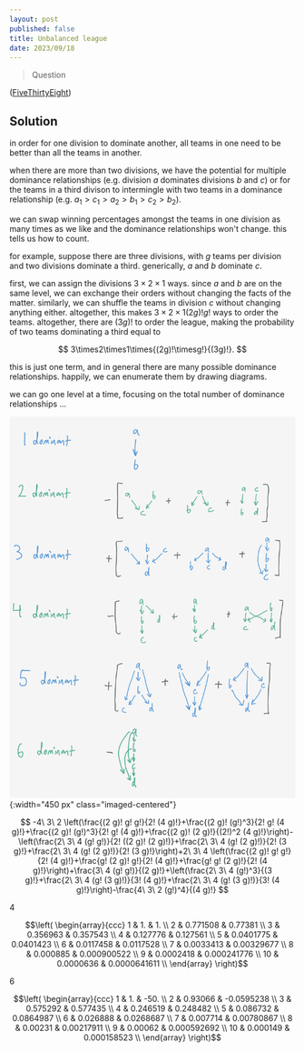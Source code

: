 ```yaml
---
layout: post
published: false
title: Unbalanced league
date: 2023/09/18
---
```


>Question

<!--more-->

([FiveThirtyEight](URL))

## Solution

in order for one division to dominate another, all teams in one need to be better than all the teams in another. 

when there are more than two divisions, we have the potential for multiple dominance relationships (e.g. division $a$ dominates divisions $b$ and $c$) or for the teams in a third divison to intermingle with two teams in a dominance relationship (e.g. $a_1 > c_1 > a_2 > b_1 > c_2 > b_2$).

we can swap winning percentages amongst the teams in one division as many times as we like and the dominance relationships won't change. this tells us how to count.

for example, suppose there are three divisions, with $g$ teams per division and two divisions dominate a third. generically, $a$ and $b$ dominate $c.$

first, we can assign the divisions $3\times 2\times 1$ ways. since $a$ and $b$ are on the same level, we can exchange their orders without changing the facts of the matter. similarly, we can shuffle the teams in division $c$ without changing anything either. altogether, this makes $3\times 2\times 1(2g)!g!$ ways to order the teams. altogether, there are $(3g)!$ to order the league, making the probability of two teams dominating a third equal to

$$ 3\times2\times1\times{(2g)!\timesg!}{(3g)!}. $$

this is just one term, and in general there are many possible dominance relationships. happily, we can enumerate them by drawing diagrams.

we can go one level at a time, focusing on the total number of dominance relationships ...


![](/img/2023-09-18-diagram-expansion.png){:width="450 px" class="imaged-centered"}

$$ -4\ 3\ 2 \left(\frac{(2 g)! g! g!}{2! (4 g)!}+\frac{(2 g)! (g!)^3}{2! g! (4 g)!}+\frac{(2 g)! (g!)^3}{2! g! (4 g)!}+\frac{(2 g)! (2 g)!}{(2!)^2 (4 g)!}\right)-\left(\frac{2\ 3\ 4 (g! g!)}{2! ((2 g)! (2 g)!)}+\frac{2\ 3\ 4 (g! (2 g)!)}{2! (3 g)!}+\frac{2\ 3\ 4 (g! (2 g)!)}{2! (3 g)!}\right)+2\ 3\ 4 \left(\frac{(2 g)! g! g!}{2! (4 g)!}+\frac{g! (2 g)! g!}{2! (4 g)!}+\frac{g! g! (2 g)!}{2! (4 g)!}\right)+\frac{3\ 4 (g! g!)}{(2 g)!}+\left(\frac{2\ 3\ 4 (g!)^3}{(3 g)!}+\frac{2\ 3\ 4 (g! (3 g)!)}{3! (4 g)!}+\frac{2\ 3\ 4 (g! (3 g)!)}{3! (4 g)!}\right)-\frac{4\ 3\ 2 (g!)^4}{(4 g)!} $$

4

$$\left(
\begin{array}{ccc}
 1 & 1. & 1. \\
 2 & 0.771508 & 0.77381 \\
 3 & 0.356963 & 0.357543 \\
 4 & 0.127776 & 0.127561 \\
 5 & 0.0401775 & 0.0401423 \\
 6 & 0.0117458 & 0.0117528 \\
 7 & 0.0033413 & 0.00329677 \\
 8 & 0.000885 & 0.000900522 \\
 9 & 0.0002418 & 0.000241776 \\
 10 & 0.0000636 & 0.0000641611 \\
\end{array}
\right)$$


6

$$\left(
\begin{array}{ccc}
 1 & 1. & -50. \\
 2 & 0.93066 & -0.0595238 \\
 3 & 0.575292 & 0.577435 \\
 4 & 0.246519 & 0.248482 \\
 5 & 0.086732 & 0.0864987 \\
 6 & 0.026888 & 0.0268687 \\
 7 & 0.007714 & 0.00780867 \\
 8 & 0.00231 & 0.00217911 \\
 9 & 0.00062 & 0.000592692 \\
 10 & 0.000149 & 0.000158523 \\
\end{array}
\right)$$

<br>

